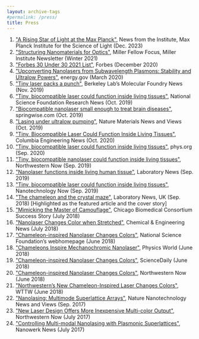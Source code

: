 ```yaml
---
layout: archive-tags
#permalink: /press/
title: Press
---
```


1.    ["A Rising Star of Light at the Max Planck"](https://mpl.mpg.de/news-events/news-from-the-institute/news-detail/news-detail/news-detail?tx_news_pi1%5Baction%5D=detail&tx_news_pi1%5Bcontroller%5D=News&tx_news_pi1%5Bnews%5D=1207&cHash=80abf52132f31412f58018709241c1c9), News from the Institute, Max Planck Institute for the Science of Light (Dec. 2023)
2.    ["Structuring Nanomaterials for Optics"](https://miller.berkeley.edu/images/newsletters/Winter2021_digital.pdf), Miller Fellow Focus, Miller Institute Newsletter (Winter 2021)  
3.    ["Forbes 30 Under 30 2021 List"](https://www.forbes.com/30-under-30/2021/science/?profile=danqing-wang), Forbes (December 2020)  
4.    ["Upconverting Nanolasers from Subwavelength Plasmons: Stability and Ultralow Powers"](https://www.energy.gov/science/bes/articles/upconverting-nanolasers-subwavelength-plasmons-stability-and-ultralow-powers), energy.gov (March 2020)  
5.    ["Tiny laser packs a punch"](https://foundry.lbl.gov/2019/11/14/tiny-laser-packs-a-punch/?utm_source=Molecular+Foundry+News+and+Outreach&utm_campaign=d30ddee66b-EMAIL_CAMPAIGN_2018_05_11_COPY_01&utm_medium=email&utm_term=0_c8d4c714b6-d30ddee66b-2374711), Berkeley Lab’s Molecular Foundry News (Nov. 2019)  
6.    ["Tiny, biocompatible laser could function inside living tissues"](https://beta.nsf.gov/news/tiny-biocompatible-laser-could-function-inside), National Science Foundation Research News (Oct. 2019)  
7.    ["Biocompatible nanolaser small enough to treat brain diseases"](https://www.springwise.com/innovation/health/biocompatible-nanolaser-northwestern-columbia/?p=259566), springwise.com (Oct. 2019)  
8.    ["Lasing under ultralow pumping"](https://www.nature.com/articles/s41563-019-0513-2), Nature Materials News and Views (Oct. 2019)  
9.    ["Tiny, Biocompatible Laser Could Function Inside Living Tissues"](https://engineering.columbia.edu/press-releases/laser-living-tissues), Columbia Engineering News (Oct. 2020)  
10.    ["Tiny, biocompatible laser could function inside living tissues"](https://phys.org/news/2019-09-tiny-biocompatible-laser-function-tissues.html), phys.org (Sep. 2020)  
11.  ["Tiny, biocompatible nanolaser could function inside living tissues"](https://news.northwestern.edu/stories/2019/09/tiny-biocompatible-nanolaser-could-function-inside-living-tissues), Northwestern Now (Sep. 2019)  
12.  ["Nanolaser functions inside living human tissue"](https://www.labnews.co.uk/article/2030075/nanolaser-functions-inside-living-human-tissue), Laboratory News (Sep. 2019)  
13.  ["Tiny, biocompatible laser could function inside living tissues"](https://www.nanotech-now.com/news.cgi?story_id=55834), Nanotechnology Now (Sep. 2019)  
14.  ["The chameleon and the crystal maze"](https://www.labnews.co.uk/article/2025064/the_chameleon_and_the_crystal_maze), Laboratory News, UK (Sep. 2018) [Highlighted as the featured article and the cover story]   
15.   ["Mimicking the Master of Camouflage"](https://chicagobiomedicalconsortium.org/news/success-stories/july-18-2018/?doing_wp_cron=1543606449.9452209472656250000000), Chicago Biomedical Consortium Success Story (July 2018)  
16.   ["Nanolaser Changes Color when Stretched"](https://cen.acs.org/materials/photonics/Nanolaser-changes-color-stretched/96/web/2018/07?utm_source=Newsletter&utm_medium=Newsletter&utm_campaign=CEN), Chemical & Engineering News (July 2018)  
17.   ["Chameleon-inspired Nanolaser Changes Colors"](https://www.odomgroup.northwestern.edu/research-featured-on-nsf-homepage/), National Science Foundation’s    webhomepage (June 2018)  
18.   ["Chameleons Inspire Mechanochromic Nanolaser"](https://physicsworld.com/a/chameleons-inspire-mechanochromic-nanolaser/), Physics World (June 2018)  
19.   ["Chameleon-inspired Nanolaser Changes Colors"](https://www.sciencedaily.com/releases/2018/06/180620150048.htm), ScienceDaily (June 2018)  
20.   ["Chameleon-inspired Nanolaser Changes Colors"](https://news.northwestern.edu/stories/2018/june/chameleon-inspired-nanolaser-changes-colors/), Northwestern Now (June 2018)  
21.   ["Northwestern’s New Chameleon-Inspired Laser Changes Colors"](https://news.wttw.com/2018/06/22/northwestern-s-new-chameleon-inspired-laser-changes-colors), WTTW (June 2018)  
22.   ["Nanolasing: Multimode Superlattice Arrays"](https://www.nature.com/articles/nnano.2017.195), Nature Nanotechnology News and Views (Sep. 2017)  
23.   ["New Laser Design Offers More Inexpensive Multi-color Output"](https://news.northwestern.edu/stories/2017/july/new-laser-design-inexpensive-multi-color-output/), Northwestern Now (July 2017)   
24.   ["Controlling Multi-modal Nanolasing with Plasmonic Superlattices"](https://www.nanowerk.com/spotlight/spotid=47378.php), Nanowerk News (July 2017)  

